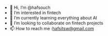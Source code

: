 - 👋 Hi, I’m @hafsouch
- 👀 I’m interested in fintech
- 🌱 I’m currently learning everything about AI 
- 💞️ I’m looking to collaborate on fintech projects 
- 📫 How to reach me :hafsitsw@gmail.com

<!---
hafsouch/hafsouch is a ✨ special ✨ repository because its `README.md` (this file) appears on your GitHub profile.
You can click the Preview link to take a look at your changes.
--->
